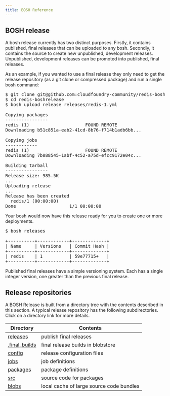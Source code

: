 ```yaml
---
title: BOSH Reference
---
```


## <a id="bosh-release"></a> BOSH release ##

A bosh release currently has two distinct purposes. Firstly, it contains published, final releases that can be uploaded to any bosh. Secondly, it contains the source to create new unpublished, development releases. Unpublished, development releases can be promoted into published, final releases.

As an example, if you wanted to use a final release they only need to get the release repository (as a git clone or compressed package) and run a single bosh command:

<pre class="terminal">
$ git clone git@github.com:cloudfoundry-community/redis-boshrelease.git
$ cd redis-boshrelease
$ bosh upload release releases/redis-1.yml

Copying packages
----------------
redis (1)                     FOUND REMOTE
Downloading b51c851a-eab2-41cd-8b76-f714b1adb6bb...

Copying jobs
------------
redis (1)                     FOUND REMOTE
Downloading 7b088545-1abf-4c52-a75d-efcc9172e04c...

Building tarball
----------------
Release size: 985.5K
...
Uploading release
...
Release has been created
  redis/1 (00:00:00)
Done                    1/1 00:00:00
</pre>

Your bosh would now have this release ready for you to create one or more deployments.

<pre class="terminal">
$ bosh releases

+----------+------------+-------------+
| Name     | Versions   | Commit Hash |
+----------+------------+-------------+
| redis    | 1          | 59e77715+   |
+----------+------------+-------------+
</pre>

Published final releases have a simple versioning system. Each has a single integer version, one greater than the previous final release.

## <a id="release-repositories"></a> Release repositories ##

A BOSH Release is built from a directory tree with the contents described in this section. A typical release repository has the following subdirectories. Click on a directory link for more details.

| Directory                                | Contents                                     |
| ------------                             | ----------                                   |
| [releases](releases.html)                | publish final releases                       |
| [.final_builds](final_builds.html)       | final release builds in blobstore            |
| [config](config.html)                    | release configuration files                  |
| [jobs](jobs.html)                        | job definitions                              |
| [packages](../packages.html)             | package definitions                          |
| [src](src.html)                          | source code for packages                     |
| [blobs](blobs.html)                      | local cache of large source code bundles     |


